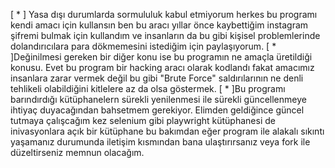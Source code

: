 [ * ]  Yasa dışı durumlarda sormululuk kabul etmiyorum herkes bu programı kendi amacı için kullansın ben bu aracı yıllar önce kaybettiğim instagram şifremi bulmak için kullandım ve insanların da bu gibi kişisel 
problemlerinde dolandırıcılara para dökmemesini istediğim için paylaşıyorum.
[ * ]Değinilmesi gereken bir diğer konu ise bu programın ne amaçla üretildiği konusu. Evet bu program bir hacking aracı olarak kodlandı fakat amacımız insanlara zarar vermek değil bu gibi "Brute Force" saldırılarının 
ne denli tehlikeli olabildiğini kitlelere az da olsa göstermek.
[ * ]Bu programı barındırdığı kütüphanelern sürekli yenilenmesi ile sürekli güncellenmeye ihtiyaç duyacağından bahsetmem gerekiyor. Elimden geldiğince güncel tutmaya çalışcağım kez selenium gibi playwright kütüphanesi
de inivasyonlara açık bir kütüphane bu bakımdan eğer program ile alakalı sıkıntı yaşamanız durumunda iletişim kısmından bana ulaştırırsanız veya fork ile düzeltirseniz memnun olacağım.

